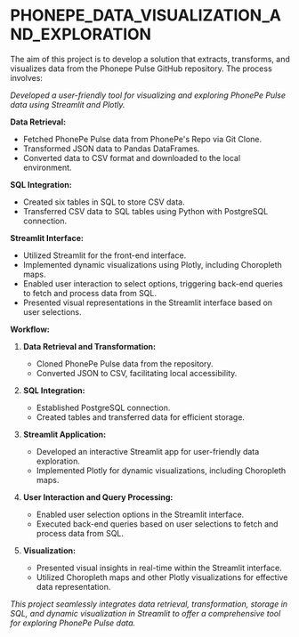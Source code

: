 # PHONEPE_DATA_VISUALIZATION_AND_EXPLORATION
The aim of this project is to develop a solution that extracts, transforms, and visualizes data from the Phonepe Pulse GitHub repository. The process involves:

*Developed a user-friendly tool for visualizing and exploring PhonePe Pulse data using Streamlit and Plotly.*

**Data Retrieval:**
- Fetched PhonePe Pulse data from PhonePe's Repo via Git Clone.
- Transformed JSON data to Pandas DataFrames.
- Converted data to CSV format and downloaded to the local environment.

**SQL Integration:**
- Created six tables in SQL to store CSV data.
- Transferred CSV data to SQL tables using Python with PostgreSQL connection.

**Streamlit Interface:**
- Utilized Streamlit for the front-end interface.
- Implemented dynamic visualizations using Plotly, including Choropleth maps.
- Enabled user interaction to select options, triggering back-end queries to fetch and process data from SQL.
- Presented visual representations in the Streamlit interface based on user selections.

**Workflow:**
1. **Data Retrieval and Transformation:**
   - Cloned PhonePe Pulse data from the repository.
   - Converted JSON to CSV, facilitating local accessibility.

2. **SQL Integration:**
   - Established PostgreSQL connection.
   - Created tables and transferred data for efficient storage.

3. **Streamlit Application:**
   - Developed an interactive Streamlit app for user-friendly data exploration.
   - Implemented Plotly for dynamic visualizations, including Choropleth maps.

4. **User Interaction and Query Processing:**
   - Enabled user selection options in the Streamlit interface.
   - Executed back-end queries based on user selections to fetch and process data from SQL.

5. **Visualization:**
   - Presented visual insights in real-time within the Streamlit interface.
   - Utilized Choropleth maps and other Plotly visualizations for effective data representation.

*This project seamlessly integrates data retrieval, transformation, storage in SQL, and dynamic visualization in Streamlit to offer a comprehensive tool for exploring PhonePe Pulse data.*
